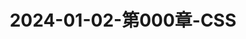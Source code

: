 ---
layout: post
title: 2024-01-02-第000章-CSS
categories: [CSS]
description: 
keywords: CSS.md
mermaid: false
sequence: false
flow: false
mathjax: false
mindmap: false
mindmap2: false
---